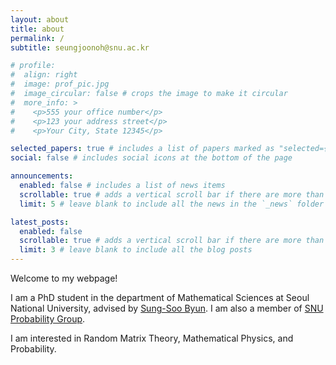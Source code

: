 ```yaml
---
layout: about
title: about
permalink: /
subtitle: seungjoonoh@snu.ac.kr

# profile:
#  align: right
#  image: prof_pic.jpg
#  image_circular: false # crops the image to make it circular
#  more_info: >
#    <p>555 your office number</p>
#    <p>123 your address street</p>
#    <p>Your City, State 12345</p>

selected_papers: true # includes a list of papers marked as "selected={true}"
social: false # includes social icons at the bottom of the page

announcements:
  enabled: false # includes a list of news items
  scrollable: true # adds a vertical scroll bar if there are more than 3 news items
  limit: 5 # leave blank to include all the news in the `_news` folder

latest_posts:
  enabled: false
  scrollable: true # adds a vertical scroll bar if there are more than 3 new posts items
  limit: 3 # leave blank to include all the blog posts
---
```


Welcome to my webpage!

I am a PhD student in the department of Mathematical Sciences at Seoul National University, advised by [Sung-Soo Byun](https://sites.google.com/view/sungsoobyun/welcome). I am also a member of [SNU Probability Group](https://sites.google.com/view/snuprob/).

I am interested in Random Matrix Theory, Mathematical Physics, and Probability.
